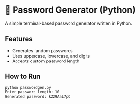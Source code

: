 # 🔐 Password Generator (Python)

A simple terminal-based password generator written in Python.

## Features
- Generates random passwords
- Uses uppercase, lowercase, and digits
- Accepts custom password length

## How to Run

```bash
python passwordgen.py
Enter password length: 10
Generated password: kZ29AaL7pQ
